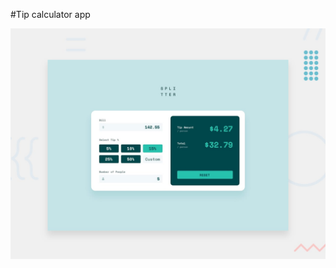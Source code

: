 #Tip calculator app

![Design preview for the Tip calculator app coding challenge](./design/desktop-preview.jpg)



